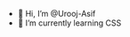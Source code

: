 - 👋 Hi, I’m @Urooj-Asif
- 🌱 I’m currently learning CSS

<!---
Urooj-Asif/Urooj-Asif is a ✨ special ✨ repository because its `README.md` (this file) appears on your GitHub profile.
You can click the Preview link to take a look at your changes.
--->
